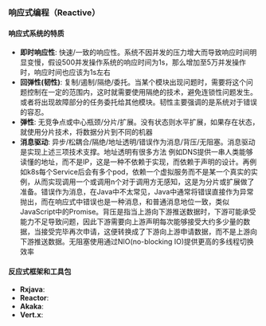 ### 响应式编程（Reactive）
#### 响应式系统的特质
* **即时响应性**: 快速/一致的响应性。系统不因并发的压力增大而导致响应时间明显变慢，假设500并发操作系统的响应时间为1s，那么增加至5万并发操作时，响应时间也应该为1s左右
* **回弹性(韧性)**: 复制/遏制/隔绝/委托。当某个模块出现问题时，需要将这个问题控制在一定的范围内，这时就需要使用隔绝的技术，避免连锁性问题发生。或者将出现故障部分的任务委托给其他模块。韧性主要强调的是系统对于错误的容忍。
* **弹性**: 无竞争点或中心瓶颈/分片/扩展。没有状态则水平扩展，如果存在状态，就使用分片技术，将数据分片到不同的机器
* **消息驱动**: 异步/松耦合/隔绝/地址透明/错误作为消息/背压/无阻塞。消息驱动是实现上述三项技术支撑。地址透明有很多方法 例如DNS提供一串人类能够读懂的地址，而不是IP，这是一种不依赖于实现，而依赖于声明的设计。再例如k8s每个Service后会有多个pod，依赖一个虚拟服务而不是某一个真实的实例，从而实现调用一个或调用n个对于调用方无感知，这是为分片或扩展做了准备。错误作为消息，在Java中不太常见，Java中通常将错误直接作为异常抛出，而在响应式中错误也是一种消息，和普通消息地位一致，类似JavaScript中的Promise。背压是指当上游向下游推送数据时，下游可能承受能力不足导致问题，因此下游需要向上游声明每次能够接受大约多少量的数据，当接受完毕再次申请，这便转换成了下游向上游申请数据，而不是上游向下游推送数据。无阻塞使用通过NIO(no-blocking IO)提供更高的多线程切换效率

#### 反应式框架和工具包
* **Rxjava**:
* **Reactor**:
* **Akaka**:
* **Vert.x**: